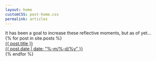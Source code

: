 ```yaml
---
layout: home
customCSS: post-home.css
permalink: articles
---
```


<div class="hero bg-gray-900 text-white/90 py-12 lg:py-24">
  <div class="w-full max-w-5xl mx-auto p-6 text-center md:text-left">
      <div class="text-6xl my-4 font-thin">It has been a goal to increase these reflective moments, but as of yet...</div>
    </div>
  </div>  

  <div class="grid grid-cols-1 md:grid-cols-2 lg:grid-cols-3 gap-6 text-center mx-auto my-24 max-w-screen-2xl p-6">
    {% for post in site.posts %}
      <a href="{{ post.url }}" class="no-underline text-gray-900 shadow hover:shadow-lg p-4 rounded border border-gray-50">
        <img src="{{ post.thumb }}" alt="" class="rounded mb-4">
        <div class="flex flex-col px-2 w-full overflow-hidden">
          <div class="text-xl font-serif truncate">{{ post.title }}</div>
          <div class="flex-auto"></div>
          <div class="text-xs text-gray-400">{{ post.date | date: "%-m/%-d/%y" }}</div>
        </div>
      </a>
    {% endfor %}
  </div>
